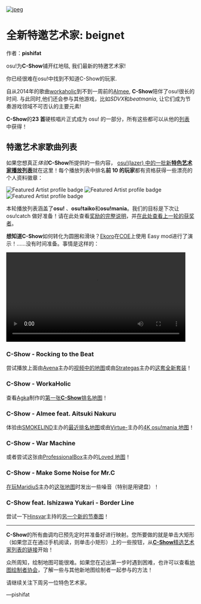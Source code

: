<a href="https://osu.ppy.sh/home/news/2023-09-02-new-featured-artist-c-show">
    <img src="https://i.ppy.sh/42c0d9fe518e45e29e0aa660c52b59e15ff5db31/68747470733a2f2f6173736574732e7070792e73682f617274697374732f3337382f6865616465722e6a7067" alt="jpeg">
</a>


# 全新特邀艺术家: beignet

作者：**pishifat**

osu!为**C-Show**铺开红地毯, 我们最新的特邀艺术家!

你已经很难在osu!中找到不知道C-Show的玩家.

自从2014年的歌曲[workaholic](https://osu.ppy.sh/beatmapsets/77441)到不到一周前的[AImee](https://osu.ppy.sh/beatmapsets/2044626), **C-Show**陪伴了osu!很长的时间. 与此同时,他们还会参与其他游戏，比如*SDVX*和*beatmania*, 让它们成为节奏游戏领域不可否认的主要元素!

**C-Show**的**23 首**硬核唱片正式成为 osu! 的一部分，所有这些都可以从他的[列表](https://osu.ppy.sh/beatmaps/artists/378)中获得！

## 特邀艺术家歌曲列表

如果您想真正*体验***C-Show**所提供的一些内容， [osu!(lazer) 中的一批新](https://osu.ppy.sh/wiki/en/People/Featured_Artists/Featured_Artist_playlists)[**特色艺术家播放列表**](https://osu.ppy.sh/wiki/en/People/Featured_Artists/Featured_Artist_playlists)就在这里！每个播放列表中排名**前 10 的玩家**都有资格获得一些漂亮的个人资料徽章：

![Featured Artist profile badge](https://i.ppy.sh/b28cf6ec559db38be24878014cedd973e0fe18e7/68747470733a2f2f6173736574732e7070792e73682f70726f66696c652d6261646765732f66612d706c61796c697374732f6661706c2d6f7375212e706e67) ![Featured Artist profile badge](https://i.ppy.sh/6e60f50371fd8cd29832fe9a878064bbb6e23ae6/68747470733a2f2f6173736574732e7070792e73682f70726f66696c652d6261646765732f66612d706c61796c697374732f6661706c2d6f7375217461696b6f2e706e67) ![Featured Artist profile badge](https://i.ppy.sh/43282b1e21a3274e6a28471f25d5ed12d34f2951/68747470733a2f2f6173736574732e7070792e73682f70726f66696c652d6261646765732f66612d706c61796c697374732f6661706c2d6f7375216d616e69612e706e67)

本轮播放列表涵盖了**osu!** 、**osu!taiko**和**osu!mania**。我们的目标是下次让 osu!catch 做好准备！请在此处查看[奖励的完整说明](https://osu.ppy.sh/wiki/en/People/Featured_Artists/Featured_Artist_playlists#prizes)，并[在此处查看上一轮的获奖者](https://osu.ppy.sh/home/news/2023-08-19-new-featured-artist-soowamisu#featured-artist-playlists)。

**想知道C-Show**如何转化为圆圈和滑块？[Ekoro](https://osu.ppy.sh/users/284905)在[COE](https://osu.ppy.sh/wiki/en/Community/cavoe's_osu!_event/2023)上使用 Easy mod进行了演示！……没有时间准备。事情是这样的：

<video width="95%" controls="" style="box-sizing: border-box; display: inline-block; vertical-align: baseline; max-width: 100%;" src="https://assets.ppy.sh/artists/378/release_showcase.mp4"></video>

### C-Show - Rocking to the Beat

尝试播放上面由[Avena](https://osu.ppy.sh/users/2198472)主办的[视频中的地图](https://osu.ppy.sh/beatmapsets/305938)或由[Strategas](https://osu.ppy.sh/users/2971837)主办的[这套全新套装](https://osu.ppy.sh/beatmapsets/2031865)！

<audio><source src="https://assets.ppy.sh/artists/378/Songs/C-Show%20-%20Rocking%20to%20the%20Beat.mp3" type="audio/mpeg">Your browser does not support the audio element.</audio>

### C-Show - WorkaHolic

查看[Agka](https://osu.ppy.sh/users/64811)制作的[第一张**C-Show**排名地图](https://osu.ppy.sh/beatmapsets/77441)！

<audio><source src="https://assets.ppy.sh/artists/378/Songs/C-Show%20-%20WorkaHolic.mp3" type="audio/mpeg">Your browser does not support the audio element.</audio>

### C-Show - AImee feat. Aitsuki Nakuru

体验由[SMOKELIND](https://osu.ppy.sh/users/9327302)主办的[最近排名地图](https://osu.ppy.sh/beatmapsets/2044626)或由[Virtue-](https://osu.ppy.sh/users/6144772)主办的[4K osu!mania 地图](https://osu.ppy.sh/beatmapsets/2047648)！

<audio><source src="https://assets.ppy.sh/artists/378/Make%20Some%20Noise%20for%20Mr%E2%80%8B.%E2%80%8BC/C-Show%20-%20AImee%20feat.%20Aitsuki%20Nakuru.mp3" type="audio/mpeg">Your browser does not support the audio element.</audio>

### C-Show - War Machine

或者尝试这张由[ProfessionalBox](https://osu.ppy.sh/users/3250792)主办的[Loved 地图](https://osu.ppy.sh/beatmapsets/503580)！

<audio><source src="https://assets.ppy.sh/artists/378/Songs/C-Show%20-%20War%20Machine.mp3" type="audio/mpeg">Your browser does not support the audio element.</audio>

### C-Show - Make Some Noise for Mr.C

[在玩MaridiuS](https://osu.ppy.sh/users/4496961)主办的[这张地图](https://osu.ppy.sh/beatmapsets/1305940)时发出一些噪音（特别是用键盘）！

<audio><source src="https://assets.ppy.sh/artists/378/Make%20Some%20Noise%20for%20Mr%E2%80%8B.%E2%80%8BC/C-Show%20-%20Make%20Some%20Noise%20for%20Mr.C.mp3" type="audio/mpeg">Your browser does not support the audio element.</audio>

### C-Show feat. Ishizawa Yukari - Border Line

尝试一下[Hinsvar](https://osu.ppy.sh/users/1249323)主持的[另一个新的节奏图](https://osu.ppy.sh/beatmapsets/2035357)！

<audio><source src="https://assets.ppy.sh/artists/378/Songs/C-Show%20-%20Border%20Line.mp3" type="audio/mpeg">Your browser does not support the audio element.</audio>

------

**C-Show**的所有曲调均已预先定时并准备好进行映射。您所要做的就是单击大矩形（如果您正在通过手机阅读，则单击小矩形）上的一些按钮，从[**C-Show**](https://osu.ppy.sh/beatmaps/artists/378)[精选艺术家列表的](https://osu.ppy.sh/beatmaps/artists/378)[链接](https://osu.ppy.sh/beatmaps/artists/378)开始！

众所周知，绘制地图可能很难。如果您在迈出第一步时遇到困难，也许可以查看[地图绘制者协会](https://osu.ppy.sh/wiki/en/Community/Mappers_Guild)，了解一些与其他新地图绘制者一起参与的方法！

请继续关注下周另一位特色艺术家。

—pishifat